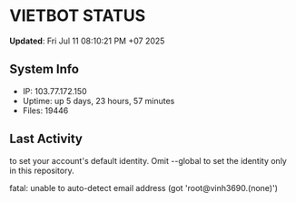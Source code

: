 # VIETBOT STATUS
**Updated**: Fri Jul 11 08:10:21 PM +07 2025

## System Info
- IP: 103.77.172.150
- Uptime: up 5 days, 23 hours, 57 minutes
- Files: 19446

## Last Activity

to set your account's default identity.
Omit --global to set the identity only in this repository.

fatal: unable to auto-detect email address (got 'root@vinh3690.(none)')
